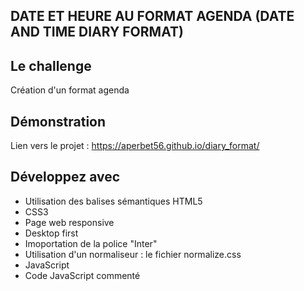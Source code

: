 ## DATE ET HEURE AU FORMAT AGENDA (DATE AND TIME DIARY FORMAT)

## Le challenge

Création d'un format agenda

## Démonstration

Lien vers le projet : https://aperbet56.github.io/diary_format/

## Développez avec

- Utilisation des balises sémantiques HTML5
- CSS3
- Page web responsive
- Desktop first
- Imoportation de la police "Inter"
- Utilisation d'un normaliseur : le fichier normalize.css
- JavaScript
- Code JavaScript commenté
